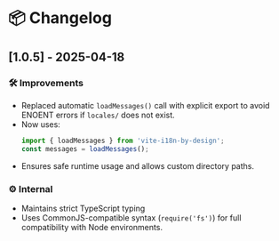 # 📦 Changelog

## [1.0.5] - 2025-04-18

### 🛠 Improvements
- Replaced automatic `loadMessages()` call with explicit export to avoid ENOENT errors if `locales/` does not exist.
- Now uses:
  ```ts
  import { loadMessages } from 'vite-i18n-by-design';
  const messages = loadMessages();
  ```
- Ensures safe runtime usage and allows custom directory paths.

### ⚙️ Internal
- Maintains strict TypeScript typing
- Uses CommonJS-compatible syntax (`require('fs')`) for full compatibility with Node environments.
